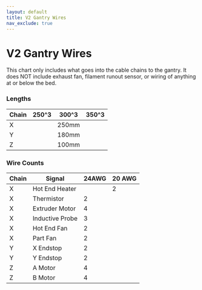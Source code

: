 ```yaml
---
layout: default
title: V2 Gantry Wires
nav_exclude: true
---
```


# V2 Gantry Wires

This chart only includes what goes into the cable chains to the gantry.  It does NOT include exhaust fan, filament runout sensor, or wiring of anything at or below the bed.

### Lengths
| Chain | 250^3 | 300^3 | 350^3 |
|---|---|---|---|
| X | | 250mm | |
| Y | | 180mm | |
| Z | | 100mm | |

### Wire Counts

| Chain| Signal | 24AWG | 20 AWG |
|---|---|---|---|
| X | Hot End Heater| | 2 |
| X | Thermistor | 2 | |
| X | Extruder Motor | 4 | |
| X | Inductive Probe | 3 | |
| X | Hot End Fan | 2 | |
| X | Part Fan | 2 | |
| Y | X Endstop | 2 | |
| Y | Y Endstop | 2 | |
| Z | A Motor | 4 | |
| Z | B Motor | 4 | |
